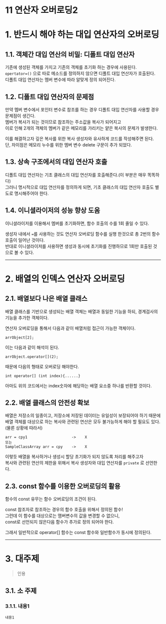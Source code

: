 11 연산자 오버로딩2
=======================
# 1. 반드시 해야 하는 대입 연산자의 오버로딩
## 1.1. 객체간 대입 연산의 비밀: 디폴트 대입 연산자      
기존에 생성된 객체를 가지고 기존의 객체를 초기화 하는 경우에 사용된다.        
```opertator=()``` 으로 따로 메소드를 정의하지 않으면 디폴트 대입 연산자가 호출된다.     
디폴트 대입 연산자는 멤버 변수에 따라 알맞게 정의 되어진다.     
    
## 1.2. 디폴트 대입 연산자의 문제점
만약 멤버 변수에서 포인터 변수로 참조를 하는 경우 디폴트 대입 연산자를 사용할 경우 문제점이 생긴다.     
멤버가 복사가 되는 것이므로 참조하는 주소값을 복사가 되어지고       
이로 인해 2개의 객체의 멤버가 같은 메모리를 가리키는 얕은 복사의 문제가 발생한다.      
   
이를 해결하고자 깊은 복사를 위한 복사 생성자와 유사하게 코드를 작성해주면 된다.  
단, 차이점은 메모리 누수를 위한 멤버 변수 delete 구문이 추가 되었다.  
   
## 1.3. 상속 구조에서의 대입 연산자 호출   
디폴트 대입 연산자는 기초 클래스의 대입 연산자를 호출해준다.(이 부분은 매우 똑똑하다)             
그러니 명시적으로 대입 연산자를 정의하게 되면, 기초 클래스의 대입 연산자 호출도 별도로 명시해주어야 한다.       

## 1.4. 이니셜라이저의 성능 향상 도움
이니셜라이저를 이용해서 멤버를 초기화하면, 함수 호출의 수를 1회 줄일 수 있다.     
       
생성자 내에서 ```=```를 사용하는 것도 연산자 오버로딩 함수를 실행 한것으로 총 2번의 함수 호출이 일어난 것이다.       
반대로 이니셜라이저를 사용하면 생성과 동시에 초기화를 진행하므로 1회만 호출된 것으로 볼 수 있다.        
      
*** 
# 2. 배열의 인덱스 연산자 오버로딩 
## 2.1. 배열보다 나은 배열 클래스
배열 클래스를 기반으로 생성되는 배열 객체는 배열과 동일한 기능을 하되, 경계검사의 기능을 추가한 객체이다.     
    
연산자 오버로딩을 통해서 다음과 같이 배열처럼 접근이 가능한 객체이다.   
```
arrObject[2];
```
이는 다음과 같이 해석이 된다.  
```
arrObject.operator[](2);
```
때문에 다음의 형태로 오버로딩 해야한다.  
```
int operator[] (int index){......}
```
아마도 위의 코드에서는 index숫자에 해당하는 배열 요소중 하나를 반환할 것이다.  

## 2.2. 배열 클래스의 안전성 확보   
배열은 저장소의 일종이고, 저장소에 저장된 데이터는 유일성이 보장되어야 하기 때문에     
배열 객체를 대상으로 하는 복사와 관련된 연산은 모두 불가능하게 해야 할 필요도 있다.(물론 상황에 따라서)   
```
arr = cpy1                    ->    X
또는
SampleClassArray arr = cpy    ->    X
```   
이렇듯 배열을 복사하거나 생성시 할당 초기화가 되지 않도록 처리를 해주고자  
복사와 관련된 연산의 제한을 위해서 복사 생성자와 대입 연산자를 ```private``` 로 선언한다.

## 2.3. const 함수를 이용한 오버로딩의 활용   
함수의 const 유무는 함수 오버로딩의 조건이 된다.      
    
const 참조자로 참조하는 경우의 함수 호출을 위해서 정의된 함수!     
그런데 이 함수를 대상으로는 맴버변수의 값을 변경할 수 없으니,      
const로 선언되지 않은다음 함수가 추가로 정의 되어야 한다.     
        
그래서 일반적으로 operator[] 함수는 const 함수와 일반함수가 동시에 정의된다.        
    
***
# 3. 대주제
> 인용
## 3.1. 소 주제
### 3.1.1. 내용1
```
내용1
```
